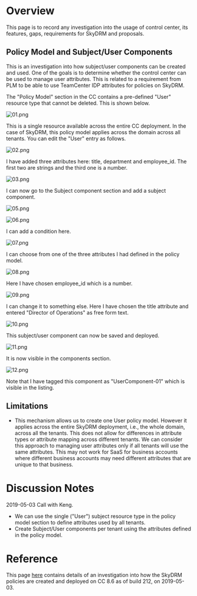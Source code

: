 # Overview  
  
This page is to record any investigation into the usage of control center, its features, gaps, requirements for SkyDRM and proposals.  
  
## Policy Model and Subject/User Components  
  
This is an investigation into how subject/user components can be created and used. One of the goals is to determine whether the control center can be used to manage user attributes. This is related to a requirement from PLM to be able to use TeamCenter IDP attributes for policies on SkyDRM.  
  
The "Policy Model" section in the CC contains a pre-defined "User" resource type that cannot be deleted. This is shown below.   
  
![01.png](https://bitbucket.org/repo/dBgzdj/images/757832945-01.png)  
   
This is a single resource available across the entire CC deployment. In the case of SkyDRM, this policy model applies across the domain across all tenants. You can edit the "User" entry as follows.  
  
![02.png](https://bitbucket.org/repo/dBgzdj/images/1893736763-02.png)  
  
I have added three attributes here: title, department and employee_id. The first two are strings and the third one is a number.  
  
![03.png](https://bitbucket.org/repo/dBgzdj/images/3169742883-03.png)  
  
I can now go to the Subject component section and add a subject component.  
  
![05.png](https://bitbucket.org/repo/dBgzdj/images/84573398-05.png)  
  
![06.png](https://bitbucket.org/repo/dBgzdj/images/4266709407-06.png)  
  
I can add a condition here.  
  
![07.png](https://bitbucket.org/repo/dBgzdj/images/3709692193-07.png)  
  
I can choose from one of the three attributes I had defined in the policy model.  
  
![08.png](https://bitbucket.org/repo/dBgzdj/images/2945864265-08.png)  
  
Here I have chosen employee_id which is a number.  
  
![09.png](https://bitbucket.org/repo/dBgzdj/images/3861089489-09.png)  
  
I can change it to something else. Here I have chosen the title attribute and entered "Director of Operations" as free form text.  
  
![10.png](https://bitbucket.org/repo/dBgzdj/images/987271361-10.png)  
  
This subject/user component can now be saved and deployed.  
  
![11.png](https://bitbucket.org/repo/dBgzdj/images/397980647-11.png)  
  
It is now visible in the components section.  
  
![12.png](https://bitbucket.org/repo/dBgzdj/images/530923355-12.png)
  
Note that I have tagged this component as "UserComponent-01" which is visible in the listing.   
  
## Limitations  
  
* This mechanism allows us to create one User policy model. However it applies across the entire SkyDRM deployment, i.e., the whole domain, across all the tenants. This does not allow for differences in attribute types or attribute mapping across different tenants. We can consider this approach to managing user attributes only if all tenants will use the same attributes. This may not work for SaaS for business accounts where different business accounts may need different attributes that are unique to that business. 
  
  
# Discussion Notes  
  
2019-05-03 Call with Keng.  
  
* We can use the single ("User") subject resource type in the policy model section to define attributes used by all tenants. 
* Create Subject/User components per tenant using the attributes defined in the policy model.  

# Reference

This page [here](https://bitbucket.org/nxtlbs-devops/rightsmanagement-wiki/wiki/RMS/Technical/SkyDRM%20architecture%20migration) contains details of an investigation into how the SkyDRM policies are created and deployed on CC 8.6 as of build 212, on 2019-05-03.